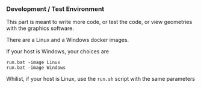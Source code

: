 ### Development / Test Environment

This part is meant to write more code, or test the code, or view geometries with the graphics software. 

There are a Linux and a Windows docker images. 

If your host is Windows, your choices are 
```
run.bat -image Linux
run.bat -image Windows
```

Whilist, if your host is Linux, use the `run.sh` script with the same parameters
